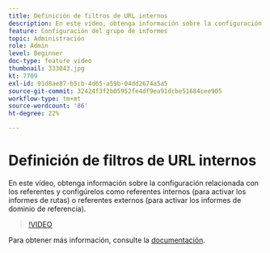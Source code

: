 ```yaml
---
title: Definición de filtros de URL internos
description: En este vídeo, obtenga información sobre la configuración relacionada con los referentes y configúrelos como referentes internos (para activar los informes de rutas) o referentes externos (para activar los informes de dominio de referencia).
feature: Configuración del grupo de informes
topic: Administración
role: Admin
level: Beginner
doc-type: feature video
thumbnail: 333043.jpg
kt: 7709
exl-id: 91d8ae87-b5cb-4d65-a59b-04dd2674a5a5
source-git-commit: 32424f3f2b05952fe4df9ea91dcbe51684cee905
workflow-type: tm+mt
source-wordcount: '86'
ht-degree: 22%

---
```


# Definición de filtros de URL internos

En este vídeo, obtenga información sobre la configuración relacionada con los referentes y configúrelos como referentes internos (para activar los informes de rutas) o referentes externos (para activar los informes de dominio de referencia).

>[!VIDEO](https://video.tv.adobe.com/v/333043/?quality=12&learn=on)

Para obtener más información, consulte la [documentación](https://experienceleague.adobe.com/docs/analytics/admin/admin-tools/internal-url-filter-admin.html).
